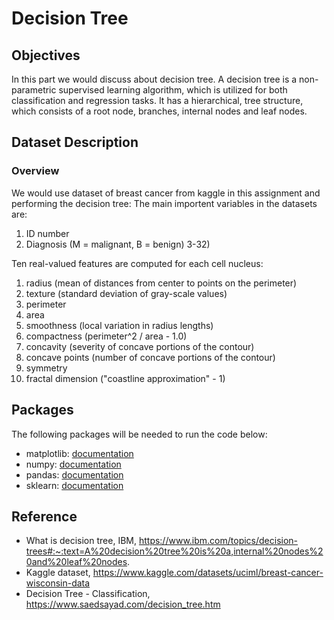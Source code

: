# Decision Tree

## Objectives

In this part we would discuss about decision tree. A decision tree is a non-parametric supervised learning algorithm, which is utilized for both classification and regression tasks. It has a hierarchical, tree structure, which consists of a root node, branches, internal nodes and leaf nodes.

## Dataset Description 

### Overview
We would use dataset of breast cancer from kaggle in this assignment and performing the decision tree:
The main importent variables in the datasets are:  
1. ID number
2. Diagnosis (M = malignant, B = benign)
3-32)

Ten real-valued features are computed for each cell nucleus:  
1.  radius (mean of distances from center to points on the perimeter)  
2. texture (standard deviation of gray-scale values)   
3. perimeter   
4. area  
5. smoothness (local variation in radius lengths)  
6. compactness (perimeter^2 / area - 1.0)  
7. concavity (severity of concave portions of the contour)  
8. concave points (number of concave portions of the contour)  
9. symmetry  
 10.  fractal dimension ("coastline approximation" - 1) 

   
## Packages
The following packages will be needed to run the code below:
*   matplotlib: [documentation](https://matplotlib.org/stable/api/_as_gen/matplotlib.pyplot.html)
*   numpy: [documentation](https://numpy.org/devdocs/)
*   pandas: [documentation](https://pandas.pydata.org/docs/)
*   sklearn: [documentation](https://scikit-learn.org/stable/)


## Reference 
* What is decision tree, IBM, https://www.ibm.com/topics/decision-trees#:~:text=A%20decision%20tree%20is%20a,internal%20nodes%20and%20leaf%20nodes.  
* Kaggle dataset, https://www.kaggle.com/datasets/uciml/breast-cancer-wisconsin-data
* Decision Tree - Classification, https://www.saedsayad.com/decision_tree.htm 